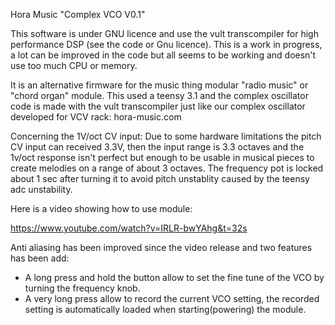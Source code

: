 Hora Music "Complex VCO V0.1" 

This software is under GNU licence and use the vult transcompiler for high performance DSP (see the code or Gnu licence).
This is a work in progress, a lot can be improved in the code but all seems to be working and doesn't use too much CPU or memory.

It is an alternative firmware for the music thing modular "radio music" or "chord organ" module.
This used a teensy 3.1 and the complex oscillator code is made with the vult transcompiler just like our complex oscillator developed for VCV rack: hora-music.com

Concerning the 1V/oct CV input:
Due to some hardware limitations the pitch CV input can received 3.3V, then the input range is 3.3 octaves and the 1v/oct response isn't perfect but enough to be usable in musical pieces to create melodies on a range of about 3 octaves. 
The frequency pot is locked about 1 sec after turning it to avoid pitch unstablity caused by
the teensy adc unstability.

Here is a video showing how to use module:

https://www.youtube.com/watch?v=IRLR-bwYAhg&t=32s

Anti aliasing has been improved since the video release and two features has been add:

- A long press and hold the button allow to set the fine tune of the VCO by turning the frequency knob.
- A very long press allow to record the current VCO setting, the recorded setting is automatically loaded when starting(powering) the module.  


